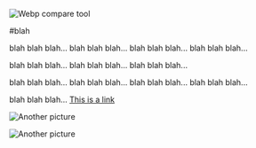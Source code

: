 ![Webp compare tool](/img/raw/webp-tool.png)

#blah

blah blah blah...
blah blah blah...
blah blah blah...
blah blah blah...

blah blah blah...
blah blah blah...
blah blah blah...

blah blah blah...
blah blah blah...
blah blah blah...
blah blah blah...

blah blah blah...
[This is a link](the/link/to/something)

![Another picture](/img/raw/another-picture.png)

![Another picture](/img/raw/another-picture.png)
